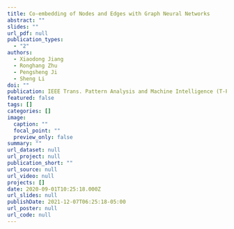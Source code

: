 ```yaml
---
title: Co-embedding of Nodes and Edges with Graph Neural Networks
abstract: ""
slides: ""
url_pdf: null
publication_types:
  - "2"
authors:
  - Xiaodong Jiang
  - Ronghang Zhu
  - Pengsheng Ji
  - Sheng Li
doi: ""
publication: IEEE Trans. Pattern Analysis and Machine Intelligence (T-PAMI)
featured: false
tags: []
categories: []
image:
  caption: ""
  focal_point: ""
  preview_only: false
summary: ""
url_dataset: null
url_project: null
publication_short: ""
url_source: null
url_video: null
projects: []
date: 2020-09-01T10:25:18.000Z
url_slides: null
publishDate: 2021-12-07T06:25:18-05:00
url_poster: null
url_code: null
---
```


